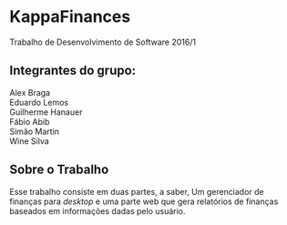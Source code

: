 # KappaFinances
Trabalho de Desenvolvimento de Software 2016/1

## Integrantes do grupo:
Alex Braga  
Eduardo Lemos  
Guilherme Hanauer  
Fábio Abib  
Simão Martin  
Wine Silva

## Sobre o Trabalho 
Esse trabalho consiste em duas partes, a saber, Um gerenciador de finanças para *desktop* e uma parte web que gera relatórios de finanças baseados em informações dadas pelo usuário.
